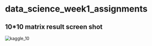 # data_science_week1_assignments

## 10*10 matrix result screen shot

![kaggle_10](https://user-images.githubusercontent.com/60386232/78903005-dcf71300-7a7a-11ea-9449-9553328cab72.jpg)
